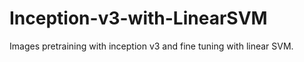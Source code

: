 # Inception-v3-with-LinearSVM
Images pretraining with inception v3 and fine tuning with linear SVM.
